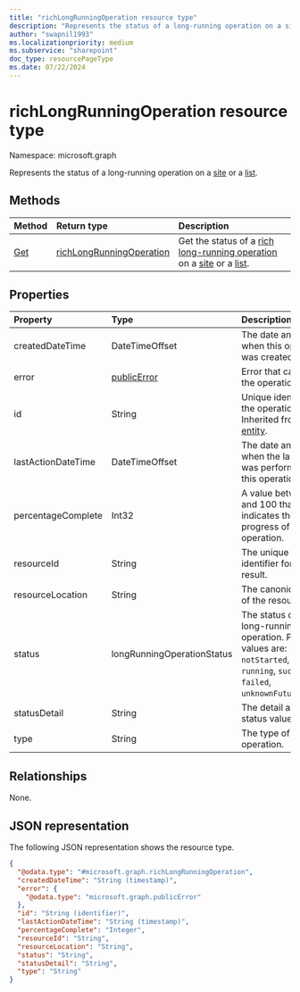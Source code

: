 ```yaml
---
title: "richLongRunningOperation resource type"
description: "Represents the status of a long-running operation on a site or a list."
author: "swapnil1993"
ms.localizationpriority: medium
ms.subservice: "sharepoint"
doc_type: resourcePageType
ms.date: 07/22/2024
---
```


# richLongRunningOperation resource type

Namespace: microsoft.graph

Represents the status of a long-running operation on a [site](../resources/site.md) or a [list](../resources/list.md).

## Methods
|Method|Return type|Description|
|:---|:---|:---|
|[Get](../api/richlongrunningoperation-get.md)|[richLongRunningOperation](../resources/richlongrunningoperation.md)|Get the status of a [rich long-running operation](../resources/richlongrunningoperation.md) on a [site](../resources/site.md) or a [list](../resources/list.md).|

## Properties

|Property|Type|Description|
|:---|:---|:---|
|createdDateTime|DateTimeOffset|The date and time when this operation was created.|
|error|[publicError](../resources/publicerror.md)| Error that caused the operation to fail.|
|id|String|Unique identifier for the operation. Inherited from [entity](../resources/entity.md).|
|lastActionDateTime|DateTimeOffset| The date and time when the last action was performed on this operation.|
|percentageComplete|Int32|A value between 0 and 100 that indicates the progress of the operation.|
|resourceId|String|The unique identifier for the result.|
|resourceLocation|String|The canonical URL of the resource.|
|status|longRunningOperationStatus|The status of the long-running operation. Possible values are: `notStarted`, `running`, `succeeded`, `failed`, `unknownFutureValue`.|
|statusDetail|String|The detail about the status value.|
|type|String| The type of the operation.|

## Relationships
None.

## JSON representation
The following JSON representation shows the resource type.
<!-- {
  "blockType": "resource",
  "keyProperty": "id",
  "@odata.type": "microsoft.graph.richLongRunningOperation",
  "openType": false
}
-->
``` json
{
  "@odata.type": "#microsoft.graph.richLongRunningOperation",
  "createdDateTime": "String (timestamp)",
  "error": {
    "@odata.type": "microsoft.graph.publicError"
  },
  "id": "String (identifier)",
  "lastActionDateTime": "String (timestamp)",
  "percentageComplete": "Integer",
  "resourceId": "String",
  "resourceLocation": "String",
  "status": "String",
  "statusDetail": "String",
  "type": "String"
}
```

